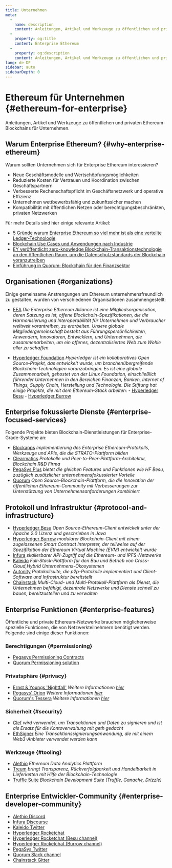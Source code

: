 ```yaml
---
title: Unternehmen
meta:
  - 
    name: description
    content: Anleitungen, Artikel und Werkzeuge zu öffentlichen und privaten Ethereum-Blockchains für Unternehmen
  - 
    property: og:title
    content: Enterprise Ethereum
  - 
    property: og:description
    content: Anleitungen, Artikel und Werkzeuge zu öffentlichen und privaten Ethereum-Blockchains für Unternehmen
lang: de-DE
sidebar: auto
sidebarDepth: 0
---
```


# Ethereum für Unternehmen {#ethereum-for-enterprise}

<div class="featured">Anleitungen, Artikel und Werkzeuge zu öffentlichen und privaten Ethereum-Blockchains für Unternehmen.</div>

## Warum Enterprise Ethereum? {#why-enterprise-ethereum}

Warum sollten Unternehmen sich für Enterprise Ethereum interessieren?

- Neue Geschäftsmodelle und Wertschöpfungsmöglichkeiten
- Reduzierte Kosten für Vertrauen und Koordination zwischen Geschäftspartnern
- Verbesserte Rechenschaftspflicht im Geschäftsnetzwerk und operative Effizienz
- Unternehmen wettbewerbsfähig und zukunftssicher machen
- Kompatibilität mit öffentlichen Netzen oder berechtigungsbeschränkten, privaten Netzwerken

Für mehr Details sind hier einige relevante Artikel:

- [5 Gründe warum Enterprise Ethereum so viel mehr ist als eine verteilte Ledger-Technologie](https://media.consensys.net/5-reasons-why-enterprise-ethereum-is-so-much-more-than-a-distributed-ledger-technology-c9a89db82cb5)
- [Blockchain Use Cases und Anwendungen nach Industrie](https://media.consensys.net/enterprise-ethereum-blockchain-use-cases-and-applications-by-industry-3914d1210049)
- [EY veröffentlicht zero-knowledge Blockchain-Transaktionstechnologie an den öffentlichen Raum, um die Datenschutzstandards der Blockchain voranzutreiben](https://www.ey.com/en_gl/news/2019/04/ey-releases-zero-knowledge-proof-blockchain-transaction-technology-to-the-public-domain-to-advance-blockchain-privacy-standards)
- [Einführung in Quorum: Blockchain für den Finanzsektor](https://medium.com/blockchain-at-berkeley/introduction-to-quorum-blockchain-for-the-financial-sector-58813f84e88c)

## Organisationen {#organizations}

Einige gemeinsame Anstrengungen um Ethereum unternehmensfreundlich zu gestalten, wurden von verschiedenen Organisationen zusammengestellt:

- [EEA](https://entethalliance.org/) _Die Enterprise Ethereum Alliance ist eine Mitgliedsorganisation, deren Satzung es ist, offene  Blockchain-Spezifikationen, die die Harmonisierung und Interoperabilität für Unternehmen und Verbraucher weltweit vorantreiben, zu erarbeiten. Unsere globale Mitgliedergemeinschaft besteht aus Führungspersönlichkeiten, Anwendern, Innovatoren, Entwicklern, und Unternehmen, die zusammenarbeiten, um ein offenes, dezentralisiertes Web zum Wohle aller zu schaffen._

- [Hyperledger Foundation](https://hyperledger.org) _Hyperledger ist ein kollaboratives Open Source-Projekt, das entwickelt wurde, um branchenübergreifende Blockchain-Technologien voranzubringen. Es ist eine globale Zusammenarbeit, gehostet von der Linux Foundation, einschließlich führender Unternehmen in den Bereichen Finanzen, Banken, Internet of Things, Supply Chain, Herstellung und Technologie._ _Die Stiftung hat einige Projekte, die mit dem Ethereum-Stack arbeiten:_ - [Hyperledger Besu](https://www.hyperledger.org/blog/2019/08/29/announcing-hyperledger-besu) - [Hyperledger Burrow](https://www.hyperledger.org/projects/hyperledger-burrow)

## Enterprise fokussierte Dienste {#enterprise-focused-services}

Folgende Projekte bieten Blockchain-Dienstleistungen für Enterprise-Grade-Systeme an:

- [Blockapps](https://blockapps.net/) _Implementierung des Enterprise Ethereum-Protokolls, Werkzeuge und APIs, die die STRATO-Plattform bilden_
- [Clearmatics](https://www.clearmatics.com/about) _Protokolle und Peer-to-Peer-Plattform-Architektur, Blockchain R&D Firma_
- [PegaSys Plus](https://pegasys.tech/enterprise/) _bietet die gleichen Features und Funktionen wie HF Besu, zuzüglich zusätzlicher unternehmensfokussierter Vorteile_
- [Quorum](https://www.goquorum.com/) _Open Source-Blockchain-Plattform, die die Innovation der öffentlichen Ethereum-Community mit Verbesserungen zur Unterstützung von Unternehmensanforderungen kombiniert_

## Protokoll und Infrastruktur {#protocol-and-infrastructure}

- [Hyperledger Besu](https://www.hyperledger.org/projects/besu) _Open Source-Ethereum-Client entwickelt unter der Apache 2.0 Lizenz und geschrieben in Java_
- [Hyperledger Burrow](https://www.hyperledger.org/projects/hyperledger-burrow) _modularer Blockchain-Client mit einem zugelassenen Smart Contract Interpreter, der teilweise auf der Spezifikation der Ethereum Virtual Machine (EVM) entwickelt wurde_
- [Infura](https://infura.io/) _skalierbarer API-Zugriff auf die Ethereum- und IPFS-Netzwerke_
- [Kaleido](https://kaleido.io/) _Full-Stack-Plattform für den Bau und Betrieb von Cross-Cloud,Hybrid Unternehmens-Ökosystemen_
- [Autonity](https://www.clearmatics.com/about/) _Protokollsuite, die p2p-Protokolle implementiert und Client-Software und Infrastruktur bereitstellt_
- [Chainstack](https://chainstack.com/) _Multi-Cloud- und Multi-Protokoll-Plattform als Dienst, die Unternehmen befähigt, dezentrale Netzwerke und Dienste schnell zu bauen, bereitzustellen und zu verwalten_

## Enterprise Funktionen {#enterprise-features}

Öffentliche und private Ethereum-Netzwerke brauchen möglicherweise spezielle Funktionen, die von Netzwerkteilnehmern benötigt werden. Folgende sind einige dieser Funktionen:

### Berechtigungen {#permissioning}

- [Pegasys Permissioning Contracts](https://github.com/PegaSysEng/permissioning-smart-contracts)
- [Quorum Permissioning solution](https://github.com/jpmorganchase/quorum/wiki/Security)

### Privatsphäre {#privacy}

- [Ernst & Youngs 'Nightfall'](https://github.com/EYBlockchain/nightfall) _Weitere Informationen [hier](https://bravenewcoin.com/insights/ernst-and-young-rolls-out-'nightfall-to-enable-private-transactions-on)_
- [Pegasys' Orion](https://docs.pantheon.pegasys.tech/en/stable/Concepts/Privacy/Privacy-Overview/) _Weitere Informationen [hier](https://pegasys.tech/privacy-in-pantheon-how-it-works-and-why-your-enterprise-should-care/)_
- [Quorum's Tessera](https://docs.goquorum.com/en/latest/Privacy/Tessera/Tessera/) _Weitere Informationen [hier](https://github.com/jpmorganchase/tessera/wiki/How-Tessera-works)_

### Sicherheit {#security}

- [Clef](https://geth.ethereum.org/clef/Overview) _wird verwendet, um Transaktionen und Daten zu signieren und ist als Ersatz für die Kontoverwaltung mit geth gedacht_
- [EthSigner](https://gitter.im/PegaSysEng/EthSigner) _Eine Transaktionssignierungsanwendung, die mit einem Web3-Anbieter verwendet werden kann_

### Werkzeuge {#tooling}

- [Alethio](https://aleth.io/) _Ethereum Data Analytics Plattform_
- [Treum](https://treum.io/) _bringt Transparenz, Rückverfolgbarkeit und Handelbarkeit in Lieferketten mit Hilfe der Blockchain-Technologie_
- [Truffle Suite](https://trufflesuite.com) _Blockchain Development Suite (Truffle, Ganache, Drizzle)_

## Enterprise Entwickler-Community {#enterprise-developer-community}

- [Alethio Discord](https://discord.gg/d2t8NuU)
- [Infura Discourse](https://community.infura.io/)
- [Kaleido Twitter](https://twitter.com/Kaleido_io)
- [Hyperledger Rocketchat](https://chat.hyperledger.org/)
- [Hyperledger Rocketchat (Besu channel)](https://chat.hyperledger.org/channel/besu)
- [Hyperledger Rocketchat (Burrow channel)](https://chat.hyperledger.org/channel/burrow)
- [PegaSys Twitter](https://twitter.com/Kaleido_io)
- [Quorum Slack channel](http://bit.ly/quorum-slack)
- [Chainstack Gitter](https://gitter.im/chainstack/Lobby)

